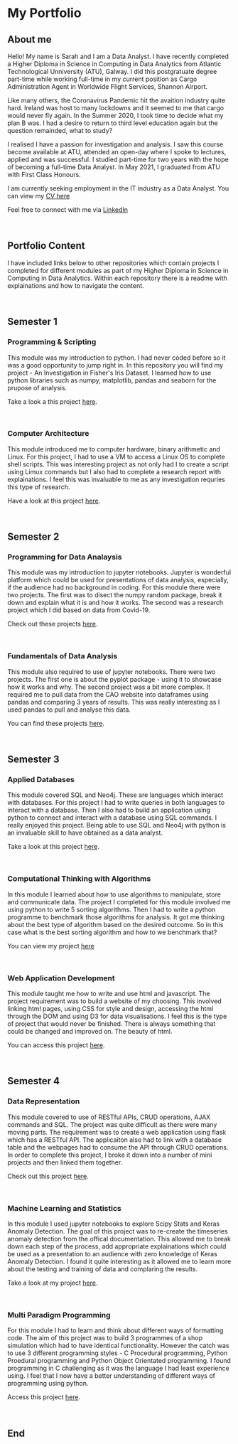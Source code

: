 # My Portfolio

## About me
Hello! My name is Sarah and I am a Data Analyst. I have recently completed a Higher Diploma in Science in Computing in Data Analytics from Atlantic Technological Unniversity (ATU), Galway. I did this postgratuate degree part-time while working full-time in my current position as Cargo Administration Agent in Worldwide Flight Services, Shannon Airport. 

Like many others, the Coronavirus Pandemic hit the avaition industry quite hard. Ireland was host to many lockdowns and it seemed to me that cargo would never fly again. In the Summer 2020, I took time to decide what my plan B was. I had a desire to return to third level education again but the question remainded, what to study? 

I realised I have a passion for investigation and analysis. I saw this course become available at ATU, attended an open-day where I spoke to lectures, applied and was successful. I studied part-time for two years with the hope of becoming a full-time Data Analyst. In May 2021, I graduated from ATU with First Class Honours. 

I am currently seeking employment in the IT industry as a Data Analyst. You can view my [CV here]()

Feel free to connect with me via [LinkedIn](https://www.linkedin.com/in/sarah-mcnelis-09112a242)

<br>

## Portfolio Content
I have included links below to other repositories which contain projects I completed for different modules as part of my Higher Diploma in Science in Computing in Data Analytics. Within each repository there is a readme with explainations and how to navigate the content. 

<br>

## Semester 1

### Programming & Scripting
This module was my introduction to python. I had never coded before so it was a good opportunity to jump right in. In this repository you will find my project - An Investigation in Fisher's Iris Dataset. I learned how to use python libraries such as numpy, matplotlib, pandas and seaborn for the prupose of analysis. 

Take a look a this project [here](https://github.com/SarahMcNelis/Programming-and-Scripting). 

<br>

### Computer Architecture
This module introduced me to computer hardware, binary arithmetic and Linux. For this project, I had to use a VM to access a Linux OS to complete shell scripts. This was interesting project as not only had I to create a script using Limux commands but I also had to complete a research report with explainations. I feel this was invaluable to me as any investigation requries this type of research.

Have a look at this project [here](https://github.com/SarahMcNelis/Computer-Architecture).

<br>

## Semester 2

### Programming for Data Analaysis
This module was my introduction to jupyter notebooks. Jupyter is wonderful platform which could be used for presentations of data analysis, especially, if the audience had no background in coding. For this module there were two projects. The first was to disect the numpy random package, break it down and explain what it is and how it works. The second was a research project which I did based on data from Covid-19. 

Check out these projects [here](https://github.com/SarahMcNelis/Programming-for-Data-Analysis).

<br>

### Fundamentals of Data Analysis
This module also required to use of jupyter notebooks. There were two projects. The first one is about the pyplot package - using it to showcase how it works and why. The second project was a bit more complex. It required me to pull data from the CAO website into dataframes using pandas and comparing 3 years of results. This was really interesting as I used pandas to pull and analyse this data. 

You can find these projects [here](https://github.com/SarahMcNelis/Fundamentals-of-Data-Analysis).

<br>

## Semester 3

### Applied Databases
This module covered SQL and Neo4j. These are languages which interact with databases. For this project I had to write queries in both languages to interact with a database. Then I also had to build an application using python to connect and interact with a database using SQL commands. I really enjoyed this project. Being able to use SQL and Neo4j with python is an invaluable skill to have obtained as a data analyst. 

Take a look at this project [here](https://github.com/SarahMcNelis/Applied-Databases).

<br>

### Computational Thinking with Algorithms 
In this module I learned about how to use algorithms to manipulate, store and communicate data. The project I completed for this module involved me using python to write 5 sorting algorithms. Then I had to write a python programme to benchmark those algorithms for analysis. It got me thinking about the best type of algorithm based on the desired outcome. So in this case what is the best sorting algorithm and how to we benchmark that? 

You can view my project [here](https://github.com/SarahMcNelis/Computational-Thinking-with-Algorithms)

<br>

### Web Application Development
This module taught me how to write and use html and javascript. The project requirement was to build a website of my choosing. This involved linking html pages, using CSS for style and design, accessing the html through the DOM and using D3 for data visualisations. I feel this is the type of project that would never be finished. There is always something that could be changed and improved on. The beauty of html. 

You can access this project [here](https://github.com/SarahMcNelis/Web-Applications-Development). 

<br>

## Semester 4

### Data Representation
This module covered to use of RESTful APIs, CRUD operations, AJAX commands and SQL. The project was quite difficult as there were many moving parts. The requirement was to create a web application using flask which has a RESTful API. The applicaiton also had to link with a database table and the webpages had to consume the API through CRUD operations. In order to complete this project, I broke it down into a number of mini projects and then linked them together. 

Check out this project [here](https://github.com/SarahMcNelis/Data-Representation).

<br>

### Machine Learning and Statistics
In this module I used jupyter notebooks to explore Scipy Stats and Keras Anomaly Detection. The goal of this project was to re-create the timeseries anomaly detection from the offical documentation. This allowed me to break down each step of the process, add appropriate explainations which could be used as a presentation to an audience with zero knowledge of Keras Anomaly Detection. I found it quite interesting as it allowed me to learn more about the testing and training of data and complaring the results. 

Take a look at my project [here](https://github.com/SarahMcNelis/Machine-Learning-and-Statistics). 

<br>

### Multi Paradigm Programming
For this module I had to learn and think about different ways of formatting code. The aim of this project was to build 3 programmes of a shop simulation which had to have identical functionality. However the catch was to use 3 different programming styles - C Procedural programming, Python Proedural programming and Python Object Orientated programming. I found programming in C challenging as it was the language I had least experience using. I feel that I now have a better understanding of different ways of programming using python. 

Access this project [here](https://github.com/SarahMcNelis/Multi-Paradigm-Programming). 

<br>

## End